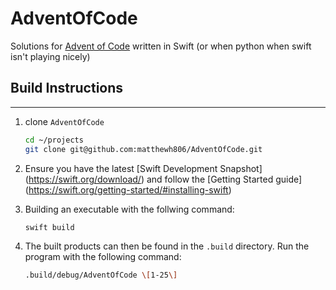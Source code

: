 # AdventOfCode

Solutions for [Advent of Code](http://adventofcode.com/) written in Swift (or when python when swift isn't playing nicely)


## Build Instructions
-----------------------
1. clone `AdventOfCode`

    ```sh
    cd ~/projects
    git clone git@github.com:matthewh806/AdventOfCode.git
    ```

2. Ensure you have the latest [Swift Development Snapshot] (https://swift.org/download/) and follow the [Getting Started guide] (https://swift.org/getting-started/#installing-swift)

3. Building an executable with the follwing command: 

    ```sh
    swift build
    ```

4. The built products can then be found in the `.build` directory. Run the program with the following command:

    ```sh
    .build/debug/AdventOfCode \[1-25\]
    ```